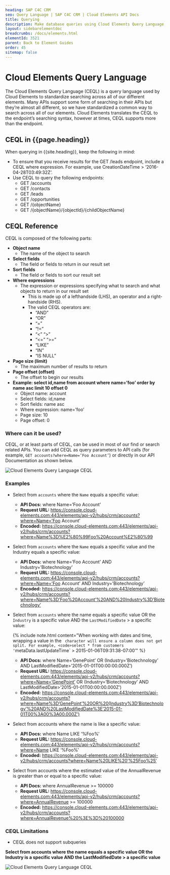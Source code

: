 ```yaml
---
heading: SAP C4C CRM
seo: Query Language | SAP C4C CRM | Cloud Elements API Docs
title: Querying
description: Make database queries using Cloud Elements Query Language.
layout: sidebarelementdoc
breadcrumbs: /docs/elements.html
elementId: 3521
parent: Back to Element Guides
order: 45
sitemap: false
---
```


# Cloud Elements Query Language

The Cloud Elements Query Language (CEQL) is a query language used by Cloud Elements to standardize searching across all of our different elements. Many APIs support some form of searching in their APIs but they’re almost all different, so we have standardized a common way to search across all of our elements. Cloud Elements translates the CEQL to the endpoint’s searching syntax, however at times, CEQL supports more than the endpoint.

## CEQL in {{page.heading}}

When querying in {{site.heading}}, keep the following in mind:

* To ensure that you receive results for the GET /leads endpoint, include a CEQL where expression. For example, use CreationDateTime > ‘2016-04-28T03:49:32Z’.
* Use CEQL to query the following endpoints:
  * GET /accounts
  * GET /contacts
  * GET /leads
  * GET /opportunities
  * GET /{objectName}
  * GET /{objectName}/{objectId}/{childObjectName}

## CEQL Reference

CEQL is composed of the following parts:

* __Object name__
  * The name of the object to search
* __Select fields__
  * The field or fields to return in our result set
* __Sort fields__
  * The field or fields to sort our result set
* __Where expressions__
  * The expression or expressions specifying what to search and what objects to return in our result set
    * This is made up of a left­hand­side (LHS), an operator and a right­hand­side (RHS).
    * The valid CEQL operators are:
      * “AND”
      * “OR”
      * “=”
      * “!=”
      * “<” “>”
      * “<=” “>=”
      * “LIKE”
      * “IN”
      * “IS NULL”
* __Page size (limit)__
  * The maximum number of results to return
* __Page offset (offset)__
  * The offset to begin our results
* __Example: select id,name from account where name=’foo’ order by name asc limit 10 offset 0__
  * Object name: account
  * Select fields: id,name
  * Sort fields: name asc
  * Where expression: name=’foo’
  * Page size: 10
  * Page offset: 0

### Where can it be used?

CEQL, or at least parts of CEQL, can be used in most of our find or search related APIs. You can add CEQL as query parameters to API calls (for example, `GET accounts?where=Name=’Foo Account’`) or directly in our API Documentation as shown below.

![Cloud Elements Query Language CEQL](/assets/img/ceql-description.png)

### Examples

* Select from `accounts` where the `Name` equals a specific value:
  * __API Docs:__ where Name=’Foo Account’
  * __Request URL:__ https://console.cloud-elements.com:443/elements/api-v2/hubs/crm/accounts?where=Name=’Foo Account’
  * __Encoded:__ https://console.cloud-elements.com:443/elements/api-v2/hubs/crm/accounts?where=Name%3D%E2%80%99Foo%20Account%E2%80%99
* Select from `accounts` where the `Name` equals a specific value and the Industry equals a specific value:
  * __API Docs:__ where Name=’Foo Account’ AND Industry=’Biotechnology’
  * __Request URL:__ https://console.cloud-elements.com:443/elements/api-v2/hubs/crm/accounts?where=Name=’Foo Account’ AND Industry=’Biotechnology’
  * __Encoded:__ https://console.cloud-elements.com:443/elements/api-v2/hubs/crm/accounts?where=Name%3D’Foo%20Account’%20AND%20Industry%3D’Biotechnology’
* Select from `accounts` where the name equals a specific value OR the `Industry` is a specific value AND the `LastModifiedDate` > a specific value:

    {% include note.html content="When working with dates and time, wrapping a value in the ` character will ensure a column does not get split. For example, <code>select * from customers ‘`metaData.lastUpdateTime` > 2015-01-06T09:31:38-07:00’</code>" %}

  * __API Docs:__ where Name=’GenePoint’ OR (Industry=’Biotechnology’ AND LastModifiedDate>’2015-01-01T00:00:00.000Z’)
  * __Request URL:__ https://console.cloud-elements.com:443/elements/api-v2/hubs/crm/accounts?where=Name=’GenePoint’ OR (Industry=’Biotechnology’ AND LastModifiedDate>’2015-01-01T00:00:00.000Z’)
  * __Encoded:__ https://console.cloud-elements.com:443/elements/api-v2/hubs/crm/accounts?where=Name%3D’GenePoint’%20OR%20(Industry%3D’Biotechnology’%20AND%20LastModifiedDate%3E’2015-01-01T00%3A00%3A00.000Z’)
* Select from accounts where the name is like a specific value:
  * __API Docs:__ where Name LIKE ‘%Foo%’
  * __Request URL:__ https://console.cloud-elements.com:443/elements/api-v2/hubs/crm/accounts?where=Name LIKE ‘%Foo%’
  * __Encoded:__ https://console.cloud-elements.com:443/elements/api-v2/hubs/crm/accounts?where=Name%20LIKE%20’%25Foo%25′
* Select from accounts where the estimated value of the AnnualRevenue is greater than or equal to a specific value:
  * __API Docs:__ where AnnualRevenue >= 100000
  * __Request URL:__ https://console.cloud-elements.com:443/elements/api-v2/hubs/crm/accounts?where=AnnualRevenue >= 100000
  * __Encoded:__ https://console.cloud-elements.com:443/elements/api-v2/hubs/crm/accounts?where=AnnualRevenue%20%3E%3D%20100000

### CEQL Limitations

* CEQL does not support sub­queries

__Select from accounts where the name equals a specific value OR the Industry is a specific value AND the LastModifiedDate > a specific value__

![Cloud Elements Query Language CEQL](/assets/img/ceql-example.png)
